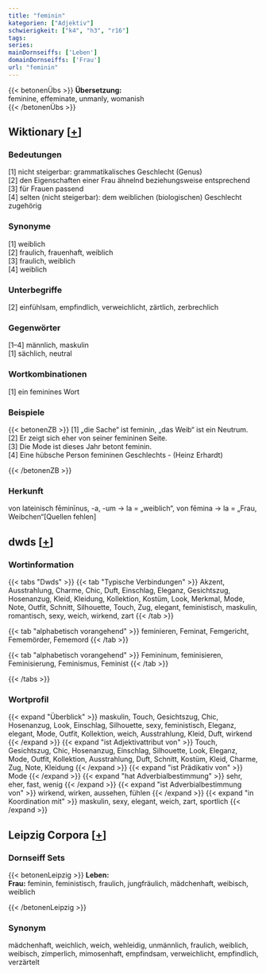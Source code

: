 ```yaml
---
title: "feminin"
kategorien: ["Adjektiv"]
schwierigkeit: ["k4", "h3", "r16"]
tags:
series:
mainDornseiffs: ['Leben']
domainDornseiffs: ['Frau']
url: "feminin"
---
```


{{< betonenÜbs >}}
**Übersetzung:**  
feminine, effeminate, unmanly, womanish  
{{< /betonenÜbs >}}

## Wiktionary [[+](https://de.wiktionary.org/wiki/feminin)]

### Bedeutungen
[1] nicht steigerbar: grammatikalisches Geschlecht (Genus)  
[2] den Eigenschaften einer Frau ähnelnd beziehungsweise entsprechend  
[3] für Frauen passend  
[4] selten (nicht steigerbar): dem weiblichen (biologischen) Geschlecht zugehörig  

### Synonyme
[1] weiblich  
[2] fraulich, frauenhaft, weiblich  
[3] fraulich, weiblich  
[4] weiblich  

### Unterbegriffe
[2] einfühlsam, empfindlich, verweichlicht, zärtlich, zerbrechlich  

### Gegenwörter
[1–4] männlich, maskulin  
[1] sächlich, neutral  

### Wortkombinationen
[1] ein feminines Wort  

### Beispiele
{{< betonenZB >}}
[1] „die Sache“ ist feminin, „das Weib“ ist ein Neutrum.  
[2] Er zeigt sich eher von seiner femininen Seite.  
[3] Die Mode ist dieses Jahr betont feminin.  
[4] Eine hübsche Person femininen Geschlechts - (Heinz Erhardt)  

{{< /betonenZB >}}
### Herkunft
von lateinisch fēminīnus, -a, -um → la = „weiblich“, von fēmina → la = „Frau, Weibchen“[Quellen fehlen]  



## dwds [[+](https://www.dwds.de/wb/feminin)]

### Wortinformation
{{< tabs "Dwds" >}}
{{< tab "Typische Verbindungen" >}}
Akzent, Ausstrahlung, Charme, Chic, Duft, Einschlag, Eleganz, Gesichtszug, Hosenanzug, Kleid, Kleidung, Kollektion, Kostüm, Look, Merkmal, Mode, Note, Outfit, Schnitt, Silhouette, Touch, Zug, elegant, feministisch, maskulin, romantisch, sexy, weich, wirkend, zart
{{< /tab >}}

{{< tab "alphabetisch vorangehend" >}}
feminieren, Feminat, Femgericht, Fememörder, Fememord
{{< /tab >}}

{{< tab "alphabetisch vorangehend" >}}
Femininum, feminisieren, Feminisierung, Feminismus, Feminist
{{< /tab >}}

{{< /tabs >}}

### Wortprofil
{{< expand "Überblick" >}} maskulin, Touch, Gesichtszug, Chic, Hosenanzug, Look, Einschlag, Silhouette, sexy, feministisch, Eleganz, elegant, Mode, Outfit, Kollektion, weich, Ausstrahlung, Kleid, Duft, wirkend {{< /expand >}}
{{< expand "ist Adjektivattribut von" >}} Touch, Gesichtszug, Chic, Hosenanzug, Einschlag, Silhouette, Look, Eleganz, Mode, Outfit, Kollektion, Ausstrahlung, Duft, Schnitt, Kostüm, Kleid, Charme, Zug, Note, Kleidung {{< /expand >}}
{{< expand "ist Prädikativ von" >}} Mode {{< /expand >}}
{{< expand "hat Adverbialbestimmung" >}} sehr, eher, fast, wenig {{< /expand >}}
{{< expand "ist Adverbialbestimmung von" >}} wirkend, wirken, aussehen, fühlen {{< /expand >}}
{{< expand "in Koordination mit" >}} maskulin, sexy, elegant, weich, zart, sportlich {{< /expand >}}

## Leipzig Corpora [[+](https://corpora.uni-leipzig.de/en/res?word=feminin&corpusId=deu_newscrawl-public_2018)]

### Dornseiff Sets
{{< betonenLeipzig >}}
**Leben:**  
**Frau:** feminin, feministisch, fraulich, jungfräulich, mädchenhaft, weibisch, weiblich  

{{< /betonenLeipzig >}}

### Synonym
mädchenhaft, weichlich, weich, wehleidig, unmännlich, fraulich, weiblich, weibisch, zimperlich, mimosenhaft, empfindsam, verweichlicht, empfindlich, verzärtelt

